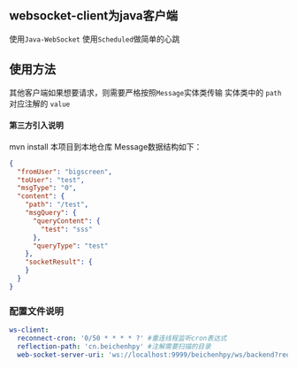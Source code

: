 
## websocket-client为java客户端
  使用`Java-WebSocket`  使用`Scheduled`做简单的心跳
## 使用方法
其他客户端如果想要请求，则需要严格按照`Message`实体类传输 实体类中的 `path`对应注解的 `value`

#### 第三方引入说明 
mvn install 本项目到本地仓库
Message数据结构如下：
```json
{
  "fromUser": "bigscreen",
  "toUser": "test",
  "msgType": "0",
  "content": {
    "path": "/test",
    "msgQuery": {
      "queryContent": {
        "test": "sss"
      },
      "queryType": "test"
    },
    "socketResult": {
    }
  }
}
```
### 配置文件说明
```yaml
ws-client:
  reconnect-cron: '0/50 * * * * ?' #重连线程监听cron表达式
  reflection-path: 'cn.beichenhpy' #注解需要扫描的目录
  web-socket-server-uri: 'ws://localhost:9999/beichenhpy/ws/backend?req=ok' #websocketServerUri
```
